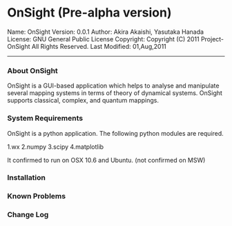 OnSight (Pre-alpha version)
=============================

Name: OnSight
Version: 0.0.1
Author: Akira Akaishi, Yasutaka Hanada
License: GNU General Public License
Copyright: Copyright (C) 2011 Project-OnSight All Rights Reserved.
Last Modified: 01,Aug,2011

--------------------------------

### About OnSight 

OnSight is a GUI-based application which helps to analyse and manipulate
several mapping systems in terms of theory of dynamical systems. OnSight 
supports classical, complex, and quantum mappings.


### System Requirements

OnSight is a python application.
The following python modules are required.

1.wx
2.numpy
3.scipy
4.matplotlib

It confirmed to run on OSX 10.6 and Ubuntu.
(not confirmed on MSW)

### Installation

### Known Problems

### Change Log



